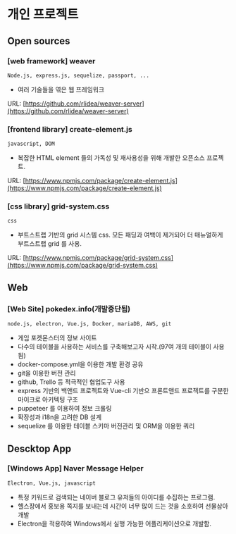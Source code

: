 # 개인 프로젝트

## Open sources
### [web framework] weaver
    Node.js, express.js, sequelize, passport, ...
- 여러 기술들을 엮은 웹 프레임워크

URL: [https://github.com/rlidea/weaver-server](https://github.com/rlidea/weaver-server)

### [frontend library] create-element.js
    javascript, DOM

- 복잡한 HTML element 들의 가독성 및 재사용성을 위해 개발한 오픈소스 프로젝트.

URL: [https://www.npmjs.com/package/create-element.js](https://www.npmjs.com/package/create-element.js)

### [css library] grid-system.css
    css

- 부트스트랩 기반의 grid 시스템 css. 모든 패딩과 여백이 제거되어 더 매뉴얼하게 부트스트랩 grid 를 사용.

URL: [https://www.npmjs.com/package/grid-system.css](https://www.npmjs.com/package/grid-system.css)

## Web
### [Web Site] pokedex.info(개발중단됨)
    node.js, electron, Vue.js, Docker, mariaDB, AWS, git

- 게임 포켓몬스터의 정보 사이트
- 다수의 테이블을 사용하는 서비스를 구축해보고자 시작.(97여 개의 테이블이 사용됨)
- docker-compose.yml을 이용한 개발 환경 공유
- git을 이용한 버전 관리
- github, Trello 등 적극적인 협업도구 사용
- express 기반의 백앤드 프로젝트와 Vue-cli 기반으 프론트앤드 프로젝트를 구분한 마이크로 아키텍팅 구조
- puppeteer 를 이용하여 정보 크롤링
- 확장성과 i18n을 고려한 DB 설계
- sequelize 를 이용한 테이블 스키마 버전관리 및 ORM을 이용한 쿼리

## Descktop App
### [Windows App] Naver Message Helper
    Electron, Vue.js, javascript

- 특정 키워드로 검색되는 네이버 블로그 유저들의 아이디를 수집하는 프로그램.
- 헬스장에서 홍보용 쪽지를 보내는데 시간이 너무 많이 드는 것을 소호하여 선물삼아 개발
- Electron을 적용하여 Windows에서 실행 가능한 어플리케이션으로 개발함.

